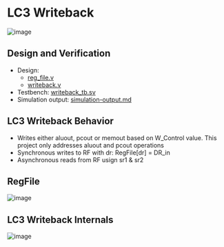 # LC3 Writeback
![image](https://github.com/coolnikitav/coding-lessons/assets/30304422/42af1a34-6314-4213-843d-64c6270d85e4)

## Design and Verification
- Design:
  - [reg_file.v](reg_file.v)
  - [writeback.v](writeback.v)
- Testbench: [writeback_tb.sv](writeback_tb.sv)
- Simulation output: [simulation-output.md](writeback_simulation_output.md)

## LC3 Writeback Behavior
- Writes either aluout, pcout or memout based on W_Control value. This project only addresses aluout and pcout operations
- Synchronous writes to RF with dr: RegFile[dr] = DR_in
- Asynchronous reads from RF usign sr1 & sr2

## RegFile
![image](https://github.com/coolnikitav/coding-lessons/assets/30304422/571263a9-298d-4e3d-8583-f816980c0bf8)

## LC3 Writeback Internals
![image](https://github.com/coolnikitav/coding-lessons/assets/30304422/d7c9fe6a-575b-4bf6-a625-5b9a02ed9dc1)
